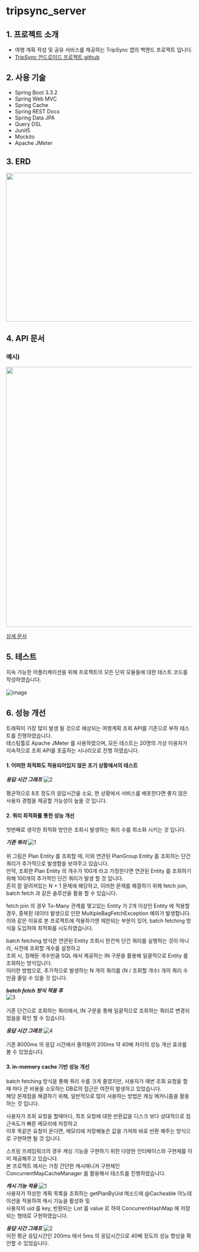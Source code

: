 # tripsync_server

## 1. 프로젝트 소개

- 여행 계획 작성 및 공유 서비스를 제공하는 TripSync 앱의 백엔드 프로젝트 입니다. <br>
- [TripSync 안드로이드 프로젝트 github](https://github.com/NBCAndroid15/TripSync)

## 2. 사용 기술

- Spring Boot 3.3.2
- Spring Web MVC
- Spring Cache
- Spring REST Docs
- Spring Data JPA
- Query DSL
- Junit5
- Mockito
- Apache JMeter

## 3. ERD

<img src="https://github.com/kt2790/tripsync_server/assets/138543028/81d23fd9-9c43-4ac2-b513-012f6f299256" width="600" height="400" />

## 4. API 문서

### **예시)**<br>
<img src="https://github.com/kt2790/tripsync_server/assets/138543028/f93220ca-d0fe-42c9-9643-8cd68fffd0d0" width="700" height="700" />

[상세 문서](https://kt2790.github.io/tripsync_api/)

## 5. 테스트

지속 가능한 어플리케이션을 위해 프로젝트의 모든 단위 모듈들에 대한 테스트 코드를 작성하였습니다. <br> <br>
![image](https://github.com/kt2790/tripsync_server/assets/138543028/d8307589-c863-4c06-8cff-7bb866bba2aa)

## 6. 성능 개선

트래픽이 가장 많이 발생 될 것으로 예상되는 여행계획 조회 API를 기준으로 부하 테스트를 진행하였습니다. <br> 
테스팅툴로 Apache JMeter 를 사용하였으며, 모든 테스트는 20명의 가상 이용자가 지속적으로 조회 API를 호출하는 시나리오로 진행 하였습니다.

#### 1. 어떠한 최적화도 적용되어있지 않은 초기 상황에서의 테스트

***응답 시간 그래프***
![2](https://github.com/kt2790/tripsync_server/assets/138543028/7be6b8fe-4f62-48b2-aabc-8eedd3e4256e)
<br>
<br>
평균적으로 8초 정도의 응답시간을 소요, 현 상황에서 서비스를 배포한다면 좋지 않은 사용자 경험을 제공할 가능성이 높을 것 입니다.

#### 2. 쿼리 최적화를 통한 성능 개선

첫번째로 생각한 최적화 방안은 조회시 발생하는 쿼리 수를 최소화 시키는 것 입니다. <br>

***기존 쿼리***
![1](https://github.com/kt2790/tripsync_server/assets/138543028/5b1c9029-d7bd-4dae-b121-d46777b09f0e)
<br> <br>
위 그림은 Plan Entity 를 조회할 때, 이와 연관된 PlanGroup Entity 를 조회하는 단건 쿼리가 추가적으로 발생함을 보여주고 있습니다. <br>
만약, 조회한 Plan Entity 의 개수가 100개 라고 가정한다면 연관된 Entity 를 조회하기 위해 100개의 추가적인 단건 쿼리가 발생 할 것 입니다. <br>
흔히 잘 알려져있는 N + 1 문제에 해당하고, 이러한 문제를 해결하기 위해 fetch join, batch fetch 과 같은 솔루션을 활용 할 수 있습니다. <br>

fetch join 의 경우 To-Many 관계를 맺고있는 Entity 가 2개 이상인 Entity 에 적용할 경우, 중복된 데이터 발생으로 인한 MultipleBagFetchException 예외가 발생합니다. 이와 같은 이유로 본 프로젝트에 적용하기엔 제한되는 부분이 있어, batch fetching 방식을 도입하여 최적화를 시도하였습니다. <br>

batch fetching 방식은 연관된 Entity 조회시 한건씩 단건 쿼리를 실행하는 것이 아니라, 사전에 조회할 개수를 설정하고 <br>
조회 시, 정해둔 개수만큼 SQL 에서 제공하는 IN 구문을 활용해 일괄적으로 Entity 를 조회하는 방식입니다. <br>
이러한 방법으로, 추가적으로 발생하는 N 개의 쿼리를 (N / 조회할 개수) 개의 쿼리 수 만큼 줄일 수 있을 것 입니다. <br>

***batch fetch 방식 적용 후***
<br>
![3](https://github.com/kt2790/tripsync_server/assets/138543028/9e485d02-4c15-49a0-a0be-c20c853de694)
<br> <br>
기존 단건으로 조회하는 쿼리에서, IN 구문을 통해 일괄적으로 조회하는 쿼리로 변경되었음을 확인 할 수 있습니다.

***응답 시간 그래프***
![4](https://github.com/kt2790/tripsync_server/assets/138543028/7a009125-473a-42cd-b4dc-6e1809462e8e)
<br> <br>
기존 8000ms 의 응답 시간에서 줄어들어 200ms 약 40배 차이의 성능 개선 효과를 볼 수 있었습니다.

#### 3. in-memory cache 기반 성능 개선

batch fetching 방식을 통해 쿼리 수를 크게 줄였지만, 사용자가 매번 조회 요청을 할 때 마다 큰 비용을 소모하는 DB로의 접근은 여전히 발생하고 있었습니다. <br>
해당 문제점을 해결하기 위해, 일반적으로 많이 사용하는 방법은 캐싱 메커니즘을 활용 하는 것 입니다.

사용자가 조회 요청을 할때마다, 최초 요청에 대한 반환값을 디스크 보다 상대적으로 접근속도가 빠른 메모리에 저장하고 <br>
이후 똑같은 요청이 온다면, 메모리에 저장해놓은 값을 가져와 바로 반환 해주는 방식으로 구현하면 될 것 입니다.

스프링 프레임워크의 경우 캐싱 기능을 구현하기 위한 다양한 인터페이스와 구현체를 이미 제공해주고 있습니다. <br>
본 프로젝트 에서는 가장 간단한 캐시매니저 구현체인 ConcurrentMapCacheManager 를 활용해서 테스트를 진행하였습니다.

***캐시 기능 적용***
![1](https://github.com/kt2790/tripsync_server/assets/138543028/01d2c59a-5dab-45c8-b66e-af92537d9297)
<br>
사용자가 작성한 계획 목록을 조회하는 getPlanByUid 메소드에 @Cacheable 어노테이션을 적용하여 캐시 기능을 활성화 및 <br>
사용자의 uid 를 key, 반환되는 List<PlanDTO> 를 value 로 하여 ConcurrentHashMap 에 저장되는 형태로 구현하였습니다.

***응답 시간 그래프***
![2](https://github.com/kt2790/tripsync_server/assets/138543028/6095129a-a7e3-414e-8a62-8f7f285261b3)
<br>
이전 평균 응답시간인 200ms 에서 5ms 의 응답시간으로 40배 정도의 성능 향상을 확인할 수 있었습니다.



















